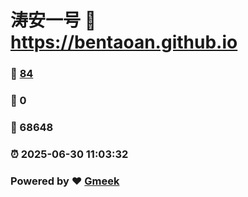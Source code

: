 # 涛安一号 :link: https://bentaoan.github.io 
### :page_facing_up: [84](https://bentaoan.github.io/tag.html) 
### :speech_balloon: 0 
### :hibiscus: 68648 
### :alarm_clock: 2025-06-30 11:03:32 
### Powered by :heart: [Gmeek](https://github.com/Meekdai/Gmeek)
